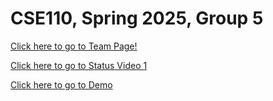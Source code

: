 # CSE110, Spring 2025, Group 5

[Click here to go to Team Page!](https://cse110-sp25-group05.github.io/cse110-sp25-group05/admin/team.html)

[Click here to go to Status Video 1](https://youtu.be/LX4O2Wnf8Ao)

[Click here to go to Demo](https://cse110-sp25-group05.github.io/cse110-sp25-group05/source/kpopdemo/)
